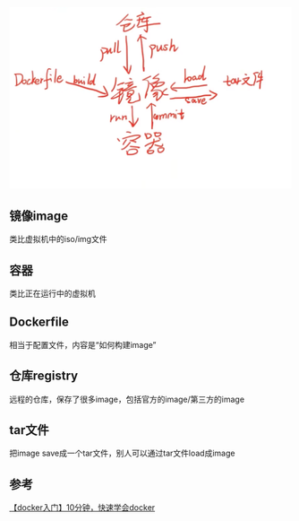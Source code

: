 

![](assets/overview/2023-10-18-13-58-26-image.png)

## 镜像image

类比虚拟机中的iso/img文件

## 容器

类比正在运行中的虚拟机

## Dockerfile

相当于配置文件，内容是“如何构建image”

## 仓库registry

远程的仓库，保存了很多image，包括官方的image/第三方的image

## tar文件

把image save成一个tar文件，别人可以通过tar文件load成image

## 参考

[【docker入门】10分钟，快速学会docker](https://www.bilibili.com/video/BV1R4411F7t9/?spm_id_from=333.788.top_right_bar_window_history.content.click&vd_source=22af953ea4c09540ad1966711a2d53f0)


